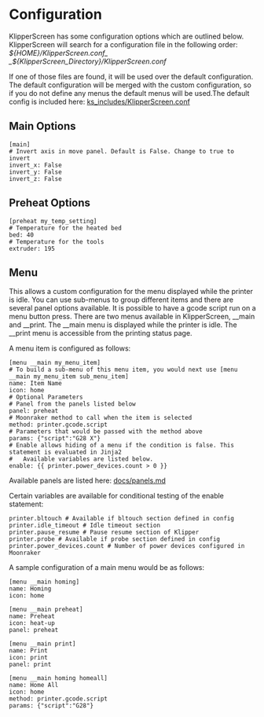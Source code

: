 # Configuration

KlipperScreen has some configuration options which are outlined below. KlipperScreen will search for a configuration
file in the following order:
_${HOME}/KlipperScreen.conf_
_${KlipperScreen_Directory}/KlipperScreen.conf_

If one of those files are found, it will be used over the default configuration. The default configuration will be
merged with the custom configuration, so if you do not define any menus the default menus will be used.The default
config is included here: [ks_includes/KlipperScreen.conf](../ks_includes/KlipperScreen.conf)

## Main Options
```
[main]
# Invert axis in move panel. Default is False. Change to true to invert
invert_x: False
invert_y: False
invert_z: False
```


## Preheat Options
```
[preheat my_temp_setting]
# Temperature for the heated bed
bed: 40
# Temperature for the tools
extruder: 195
```

## Menu
This allows a custom configuration for the menu displayed while the printer is idle. You can use sub-menus to group
different items and there are several panel options available. It is possible to have a gcode script run on a menu
button press. There are two menus available in KlipperScreen, __main and __print. The __main menu is displayed while the
printer is idle. The __print menu is accessible from the printing status page.

A menu item is configured as follows:
```
[menu __main my_menu_item]
# To build a sub-menu of this menu item, you would next use [menu __main my_menu_item sub_menu_item]
name: Item Name
icon: home
# Optional Parameters
# Panel from the panels listed below
panel: preheat
# Moonraker method to call when the item is selected
method: printer.gcode.script
# Parameters that would be passed with the method above
params: {"script":"G28 X"}
# Enable allows hiding of a menu if the condition is false. This statement is evaluated in Jinja2
#   Available variables are listed below.
enable: {{ printer.power_devices.count > 0 }}
```
Available panels are listed here: [docs/panels.md](panels.md)

Certain variables are available for conditional testing of the enable statement:
```
printer.bltouch # Available if bltouch section defined in config
printer.idle_timeout # Idle timeout section
printer.pause_resume # Pause resume section of Klipper
printer.probe # Available if probe section defined in config
printer.power_devices.count # Number of power devices configured in Moonraker
```


A sample configuration of a main menu would be as follows:
```
[menu __main homing]
name: Homing
icon: home

[menu __main preheat]
name: Preheat
icon: heat-up
panel: preheat

[menu __main print]
name: Print
icon: print
panel: print

[menu __main homing homeall]
name: Home All
icon: home
method: printer.gcode.script
params: {"script":"G28"}
```
